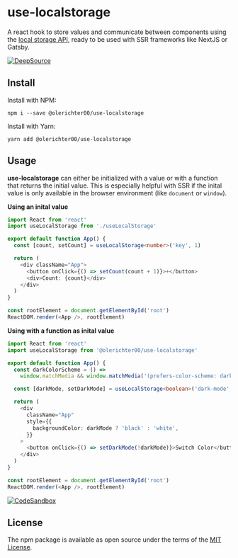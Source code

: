 # use-localstorage

A react hook to store values and communicate between components using the [local storage API](https://developer.mozilla.org/en-US/docs/Web/API/Window/localStorage), ready to be used with SSR frameworks like NextJS or Gatsby.

[![DeepSource](https://deepsource.io/gh/olerichter00/use-localstorage.svg/?label=active+issues)](https://deepsource.io/gh/olerichter00/use-localstorage/?ref=repository-badge)

## Install

Install with NPM:

```
npm i --save @olerichter00/use-localstorage
```

Install with Yarn:

```
yarn add @olerichter00/use-localstorage
```

## Usage

**use-localstorage** can either be initialized with a value or with a function that returns the initial value. This is especially helpful with SSR if the inital value is only available in the browser environment (like `document` or `window`).

**Using an inital value**

```typescript
import React from 'react'
import useLocalStorage from './useLocalStorage'

export default function App() {
  const [count, setCount] = useLocalStorage<number>('key', 1)

  return (
    <div className="App">
      <button onClick={() => setCount(count + 1)}>+</button>
      <div>Count: {count}</div>
    </div>
  )
}

const rootElement = document.getElementById('root')
ReactDOM.render(<App />, rootElement)
```

**Using with a function as inital value**

```typescript
import React from 'react'
import useLocalStorage from '@olerichter00/use-localstorage'

export default function App() {
  const darkColorScheme = () =>
    window.matchMedia && window.matchMedia('(prefers-color-scheme: dark)').matches

  const [darkMode, setDarkMode] = useLocalStorage<boolean>('dark-mode', darkColorScheme)

  return (
    <div
      className="App"
      style={{
        backgroundColor: darkMode ? 'black' : 'white',
      }}
    >
      <button onClick={() => setDarkMode(!darkMode)}>Switch Color</button>
    </div>
  )
}

const rootElement = document.getElementById('root')
ReactDOM.render(<App />, rootElement)
```

[![CodeSandbox](https://codesandbox.io/static/img/play-codesandbox.svg)](https://codesandbox.io/s/elated-fast-fuk2u?fontsize=14&hidenavigation=1&theme=dark)

## License

The npm package is available as open source under the terms of the [MIT License](https://opensource.org/licenses/MIT).
